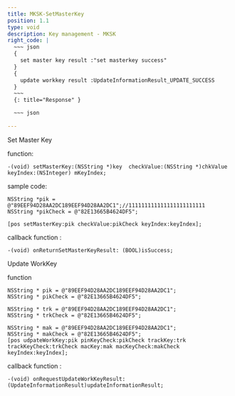 ```yaml
---
title: MKSK-SetMasterKey
position: 1.1
type: void
description: Key management - MKSK
right_code: |
  ~~~ json
  {
    set master key result :"set masterkey success"
  }
  {
    update workkey result :UpdateInformationResult_UPDATE_SUCCESS
  }
  ~~~
  {: title="Response" }

  ~~~ json
  
---
```


Set Master Key

function:
```objc
-(void) setMasterKey:(NSString *)key  checkValue:(NSString *)chkValue keyIndex:(NSInteger) mKeyIndex;
```
sample code:
```objc
NSString *pik = @"89EEF94D28AA2DC189EEF94D28AA2DC1";//111111111111111111111111
NSString *pikCheck = @"82E13665B4624DF5";

[pos setMasterKey:pik checkValue:pikCheck keyIndex:keyIndex];
```
callback function :
```objc
-(void) onReturnSetMasterKeyResult: (BOOL)isSuccess;
```
Update WorkKey

function
```objc
NSString * pik = @"89EEF94D28AA2DC189EEF94D28AA2DC1";
NSString * pikCheck = @"82E13665B4624DF5";

NSString * trk = @"89EEF94D28AA2DC189EEF94D28AA2DC1";
NSString * trkCheck = @"82E13665B4624DF5";

NSString * mak = @"89EEF94D28AA2DC189EEF94D28AA2DC1";
NSString * makCheck = @"82E13665B4624DF5";
[pos udpateWorkKey:pik pinKeyCheck:pikCheck trackKey:trk trackKeyCheck:trkCheck macKey:mak macKeyCheck:makCheck keyIndex:keyIndex];
```
callback function :
```objc
-(void) onRequestUpdateWorkKeyResult:(UpdateInformationResult)updateInformationResult;
```





